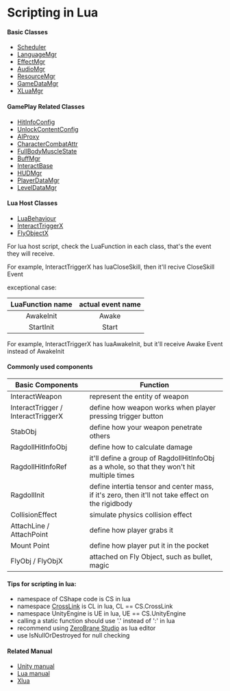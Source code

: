 # Scripting in Lua





#### Basic Classes

- [Scheduler](http://jjyy.guru/BTModToolkit/class_cross_link_1_1_scheduler.html)
- [LanguageMgr](http://jjyy.guru/BTModToolkit/class_cross_link_1_1_language_mgr.html)
- [EffectMgr](http://jjyy.guru/BTModToolkit/class_cross_link_1_1_language_mgr.html)
- [AudioMgr](http://jjyy.guru/BTModToolkit/class_cross_link_1_1_audio_mgr.html)
- [ResourceMgr](http://jjyy.guru/BTModToolkit/class_cross_link_1_1_resource_mgr.html)
- [GameDataMgr](http://jjyy.guru/BTModToolkit/class_cross_link_1_1_game_data_mgr.html)
- [XLuaMgr](http://jjyy.guru/BTModToolkit/class_cross_link_1_1_x_lua_mgr.html)

#### GamePlay Related Classes

- [HitInfoConfig](http://jjyy.guru/BTModToolkit/class_cross_link_1_1_hit_info_config.html)
- [UnlockContentConfig](http://jjyy.guru/BTModToolkit/class_cross_link_1_1_unlock_content_config.html)
- [AIProxy](http://jjyy.guru/BTModToolkit/class_cross_link_1_1_a_i_proxy.html)
- [CharacterCombatAttr](http://jjyy.guru/BTModToolkit/class_cross_link_1_1_character_combat_attr.html)
- [FullBodyMuscleState](http://jjyy.guru/BTModToolkit/class_cross_link_1_1_full_body_muscle_state.html)
- [BuffMgr](http://jjyy.guru/BTModToolkit/class_cross_link_1_1_buffer_mgr.html)
- [InteractBase](http://jjyy.guru/BTModToolkit/class_cross_link_1_1_interact_base.html)
- [HUDMgr](http://jjyy.guru/BTModToolkit/class_cross_link_1_1_hud_mgr.html)
- [PlayerDataMgr](http://jjyy.guru/BTModToolkit/class_cross_link_1_1_player_data_mgr.html)
- [LevelDataMgr](http://jjyy.guru/BTModToolkit/class_cross_link_1_1_level_data_mgr.html)

#### Lua Host Classes

- [LuaBehaviour](http://jjyy.guru/BTModToolkit/class_cross_link_1_1_lua_behaviour.html)
- [InteractTriggerX](http://jjyy.guru/BTModToolkit/class_cross_link_1_1_interact_trigger_x.html)
- [FlyObjectX](http://jjyy.guru/BTModToolkit/class_cross_link_1_1_fly_object_x.html)

For lua host script, check the LuaFunction in each class, that's the event they will receive.

For example, InteractTriggerX has luaCloseSkill, then it'll recive CloseSkill Event

exceptional case:

| LuaFunction name | actual event name |
| :--------------: | :---------------: |
|    AwakeInit     |       Awake       |
|    StartInit     |       Start       |

For example, InteractTriggerX has luaAwakeInit, but it'll receive Awake Event instead of AwakeInit

#### Commonly used components

| Basic Components                   | Function                                                     |
| ---------------------------------- | ------------------------------------------------------------ |
| InteractWeapon                     | represent the entity of weapon                               |
| InteractTrigger / InteractTriggerX | define how weapon works when player pressing trigger button  |
| StabObj                            | define how your weapon penetrate others                      |
| RagdollHitInfoObj                  | define how to calculate damage                               |
| RagdollHitInfoRef                  | it'll define a group of RagdollHitInfoObj as a whole, so that they won't hit multiple times |
| RagdollInit                        | define intertia tensor and center mass, if it's zero, then it'll not take effect on the rigidbody |
| CollisionEffect                    | simulate physics collision effect                            |
| AttachLine / AttachPoint           | define how player grabs it                                   |
| Mount Point                        | define how player put it in the pocket                       |
| FlyObj / FlyObjX                   | attached on Fly Object, such as bullet, magic                |



#### Tips for scripting in lua:

- namespace of CShape code is CS in lua
- namespace [CrossLink](http://jjyy.guru/BTModToolkit/namespace_cross_link.html) is CL in lua, CL == CS.CrossLink
- namespace UnityEngine is UE in lua, UE == CS.UnityEngine
- calling a static function should use '.' instead of ':' in lua
- recommend using [ZeroBrane Studio](https://studio.zerobrane.com/) as lua editor
- use IsNullOrDestroyed for null checking

#### Related Manual

- [Unity manual](https://docs.unity3d.com/2019.4/Documentation/Manual/)
- [Lua manual](https://www.lua.org/manual/5.1/)
- [Xlua](https://github.com/Tencent/xLua/blob/master/README_EN.md)







